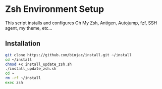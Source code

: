 # Zsh Environment Setup

This script installs and configures Oh My Zsh, Antigen, Autojump, fzf, SSH agent, my theme, etc...

## Installation
```sh
git clone https://github.com/binjac/install.git ~/install
cd ~/install
chmod +x install_update_zsh.sh
./install_update_zsh.sh
cd ~
rm -rf ~/install
exec zsh
```
